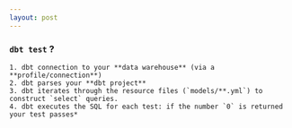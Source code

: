 ```yaml
---
layout: post
---
```


###  `dbt test` ?

    1. dbt connection to your **data warehouse** (via a **profile/connection**)
    2. dbt parses your **dbt project**
    3. dbt iterates through the resource files (`models/**.yml`) to construct `select` queries.
    4. dbt executes the SQL for each test: if the number `0` is returned your test passes*